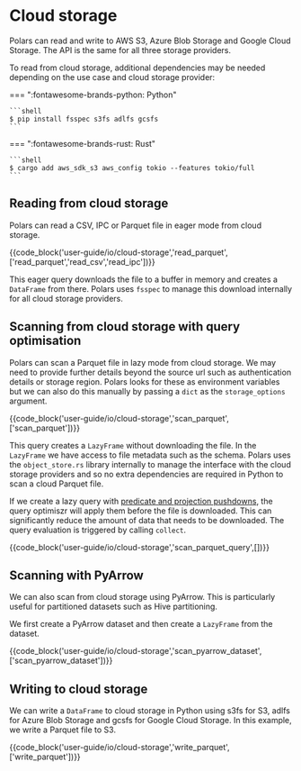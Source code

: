 # Cloud storage

Polars can read and write to AWS S3, Azure Blob Storage and Google Cloud Storage. The API is the same for all three storage providers.

To read from cloud storage, additional dependencies may be needed depending on the use case and cloud storage provider:

=== ":fontawesome-brands-python: Python"

    ```shell
    $ pip install fsspec s3fs adlfs gcsfs
    ```

=== ":fontawesome-brands-rust: Rust"

    ```shell
    $ cargo add aws_sdk_s3 aws_config tokio --features tokio/full
    ```

## Reading from cloud storage

Polars can read a CSV, IPC or Parquet file in eager mode from cloud storage.

{{code_block('user-guide/io/cloud-storage','read_parquet',['read_parquet','read_csv','read_ipc'])}}

This eager query downloads the file to a buffer in memory and creates a `DataFrame` from there. Polars uses `fsspec` to manage this download internally for all cloud storage providers.

## Scanning from cloud storage with query optimisation

Polars can scan a Parquet file in lazy mode from cloud storage. We may need to provide further details beyond the source url such as authentication details or storage region. Polars looks for these as environment variables but we can also do this manually by passing a `dict` as the `storage_options` argument.

{{code_block('user-guide/io/cloud-storage','scan_parquet',['scan_parquet'])}}

This query creates a `LazyFrame` without downloading the file. In the `LazyFrame` we have access to file metadata such as the schema. Polars uses the `object_store.rs` library internally to manage the interface with the cloud storage providers and so no extra dependencies are required in Python to scan a cloud Parquet file.

If we create a lazy query with [predicate and projection pushdowns](../lazy/optimizations.md), the query optimiszr will apply them before the file is downloaded. This can significantly reduce the amount of data that needs to be downloaded. The query evaluation is triggered by calling `collect`.

{{code_block('user-guide/io/cloud-storage','scan_parquet_query',[])}}

## Scanning with PyArrow

We can also scan from cloud storage using PyArrow. This is particularly useful for partitioned datasets such as Hive partitioning.

We first create a PyArrow dataset and then create a `LazyFrame` from the dataset.

{{code_block('user-guide/io/cloud-storage','scan_pyarrow_dataset',['scan_pyarrow_dataset'])}}

## Writing to cloud storage

We can write a `DataFrame` to cloud storage in Python using s3fs for S3, adlfs for Azure Blob Storage and gcsfs for Google Cloud Storage. In this example, we write a Parquet file to S3.

{{code_block('user-guide/io/cloud-storage','write_parquet',['write_parquet'])}}
